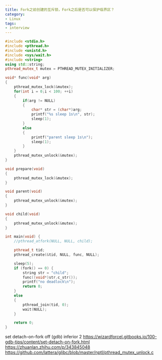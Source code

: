 ```yaml
---
title: Fork之前创建的互斥锁，Fork之后是否可以保护临界区？
category: 
- Linux
tags:
- interview
---
```



```cpp
#include <stdio.h>
#include <pthread.h>
#include <unistd.h>
#include <sys/wait.h>
#include <string>
using std::string;
pthread_mutex_t mutex = PTHREAD_MUTEX_INITIALIZER;

void* func(void* arg)
{
    pthread_mutex_lock(&mutex);
    for(int i = 0;i < 100; ++i)
    {
        if(arg != NULL)
        {
            char* str = (char*)arg;
            printf("%s sleep 1s\n", str);
            sleep(1);
        }
        else
        {
            printf("parent sleep 1s\n");
            sleep(1);
        }
    }
    pthread_mutex_unlock(&mutex);
}

void prepare(void)
{
    pthread_mutex_lock(&mutex);
}

void parent(void)
{
    pthread_mutex_unlock(&mutex);
}

void child(void)
{
    pthread_mutex_unlock(&mutex);
}

int main(void) {
    //pthread_atfork(NULL, NULL, child);

    pthread_t tid;
    pthread_create(&tid, NULL, func, NULL);

    sleep(5);
    if (fork() == 0) {
        string str = "child";
        func((void*)str.c_str());
        printf("no deadlock\n");
        return 0;
    }
    else
    {
        pthread_join(tid, 0);
        wait(NULL);
    }

    return 0;
}

```


set detach-on-fork off
(gdb) inferior 2
https://wizardforcel.gitbooks.io/100-gdb-tips/content/set-detach-on-fork.html
https://zhuanlan.zhihu.com/p/343845048
https://github.com/lattera/glibc/blob/master/nptl/pthread_mutex_unlock.c